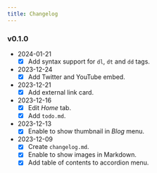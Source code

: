 ```yaml
---
title: Changelog
---
```



### v0.1.0

- 2024-01-21
  - [x] Add syntax support for `dl`, `dt` and `dd` tags.
- 2023-12-24
  - [x] Add Twitter and YouTube embed.
- 2023-12-21
  - [x] Add external link card.
- 2023-12-16
  - [x] Edit *Home* tab.
  - [x] Add `todo.md`.
- 2023-12-13
  - [x] Enable to show thumbnail in *Blog* menu.
- 2023-12-09
  - [x] Create `changelog.md`.
  - [x] Enable to show images in Markdown.
  - [x] Add table of contents to accordion menu.